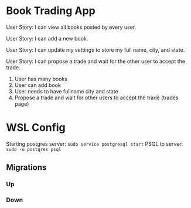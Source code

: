 # Book Trading App


User Story: I can view all books posted by every user.

User Story: I can add a new book.

User Story: I can update my settings to store my full name, city, and state.

User Story: I can propose a trade and wait for the other user to accept the trade.



1. User has many books
2. User can add book
3. User needs to have fullname city and state
4. Propose a trade and wait for other users to accept the trade (trades page)



# WSL Config
Starting postgres server: `sudo service postgresql start`
PSQL to server: `sudo -u postgres psql`


## Migrations

### Up

### Down